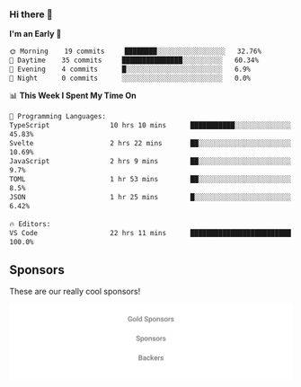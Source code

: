 ### Hi there 👋

<!--
**alexanderniebuhr/alexanderniebuhr** is a ✨ _special_ ✨ repository because its `README.md` (this file) appears on your GitHub profile.

Here are some ideas to get you started:

- 🔭 I’m currently working on ...
- 🌱 I’m currently learning ...
- 👯 I’m looking to collaborate on ...
- 🤔 I’m looking for help with ...
- 💬 Ask me about ...
- 📫 How to reach me: ...
- 😄 Pronouns: ...
- ⚡ Fun fact: ...
-->

<!--START_SECTION:waka-->
**I'm an Early 🐤** 

```text
🌞 Morning    19 commits     ████████░░░░░░░░░░░░░░░░░   32.76% 
🌆 Daytime    35 commits     ███████████████░░░░░░░░░░   60.34% 
🌃 Evening    4 commits      █░░░░░░░░░░░░░░░░░░░░░░░░   6.9% 
🌙 Night      0 commits      ░░░░░░░░░░░░░░░░░░░░░░░░░   0.0%

```


📊 **This Week I Spent My Time On** 

```text
💬 Programming Languages: 
TypeScript               10 hrs 10 mins      ███████████░░░░░░░░░░░░░░   45.83% 
Svelte                   2 hrs 22 mins       ██░░░░░░░░░░░░░░░░░░░░░░░   10.69% 
JavaScript               2 hrs 9 mins        ██░░░░░░░░░░░░░░░░░░░░░░░   9.7% 
TOML                     1 hr 53 mins        ██░░░░░░░░░░░░░░░░░░░░░░░   8.5% 
JSON                     1 hr 25 mins        █░░░░░░░░░░░░░░░░░░░░░░░░   6.42%

🔥 Editors: 
VS Code                  22 hrs 11 mins      █████████████████████████   100.0%

```


<!--END_SECTION:waka-->

## Sponsors

These are our really cool sponsors!

<!-- sponsors -->

<!-- sponsors -->

<p align="center">
  <a href="https://github.com/sponsors/alexanderniebuhr">
    <img src='./sponsors.svg'/>
  </a>
</p>
